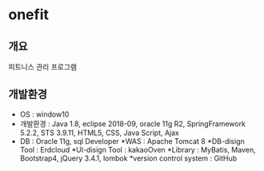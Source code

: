 # onefit
## 개요
피트니스 관리 프로그램

## 개발환경
* OS : window10
* 개발환경 : Java 1.8, eclipse 2018-09, oracle 11g R2, SpringFramework 5.2.2, STS 3.9.11, HTML5, CSS, Java Script, Ajax
* DB : Oracle 11g, sql Developer
*WAS : Apache Tomcat 8
*DB-disign Tool : Erdcloud
*UI-disign Tool : kakaoOven
*Library : MyBatis, Maven, Bootstrap4, jQuery 3.4.1, lombok
*version control system : GitHub


